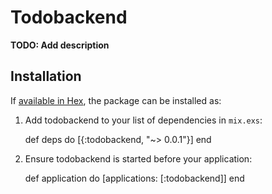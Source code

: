 # Todobackend

**TODO: Add description**

## Installation

If [available in Hex](https://hex.pm/docs/publish), the package can be installed as:

  1. Add todobackend to your list of dependencies in `mix.exs`:

        def deps do
          [{:todobackend, "~> 0.0.1"}]
        end

  2. Ensure todobackend is started before your application:

        def application do
          [applications: [:todobackend]]
        end
